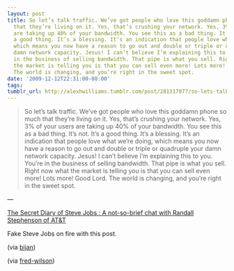 ```yaml
---
layout: post
title: So let’s talk traffic. We’ve got people who love this goddamn phone so much
  that they’re living on it. Yes, that’s crushing your network. Yes, 3% of your users
  are taking up 40% of your bandwidth. You see this as a bad thing. It’s not. It’s
  a good thing. It’s a blessing. It’s an indication that people love what we’re doing,
  which means you now have a reason to go out and double or triple or quadruple your
  damn network capacity. Jesus! I can’t believe I’m explaining this to you. You’re
  in the business of selling bandwidth. That pipe is what you sell. Right now what
  the market is telling you is that you can sell even more! Lots more! Good Lord.
  The world is changing, and you’re right in the sweet spot.
date: '2009-12-12T22:31:00-08:00'
tags: 
tumblr_url: http://alexhwilliams.tumblr.com/post/281317077/so-lets-talk-traffic-weve-got-people-who-love
---
```

<blockquote>So let’s talk traffic. We’ve got people who love this goddamn phone so much that they’re living on it. Yes, that’s crushing your network. Yes, 3% of your users are taking up 40% of your bandwidth. You see this as a bad thing. It’s not. It’s a good thing. It’s a blessing. It’s an indication that people love what we’re doing, which means you now have a reason to go out and double or triple or quadruple your damn network capacity. Jesus! I can’t believe I’m explaining this to you. You’re in the business of selling bandwidth. That pipe is what you sell. Right now what the market is telling you is that you can sell even more! Lots more! Good Lord. The world is changing, and you’re right in the sweet spot.</blockquote>&#8212;<p><a href="http://www.fakesteve.net/2009/12/a-not-so-brief-chat-with-randall-stephenson-of-att.html">The Secret Diary of Steve Jobs&#160;: A not-so-brief chat with Randall Stephenson of AT&amp;T</a></p>
<p>Fake Steve Jobs on fire with this post.</p>
<p>(via <a href="http://bijansabet.com/">bijan</a>)</p>
<p>(via <a href="http://fredwilson.vc/">fred-wilson</a>)</p>
